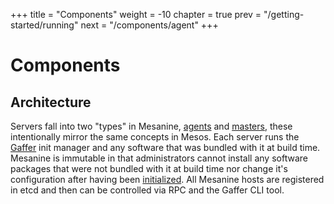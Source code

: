 +++
title = "Components"
weight = -10
chapter = true
prev = "/getting-started/running"
next = "/components/agent"
+++

# Components

## Architecture

Servers fall into two "types" in Mesanine, [agents](/components/agent) and [masters](/components/master), these intentionally mirror the same concepts in Mesos. Each server runs the [Gaffer](/components/gaffer) init manager and any software that was bundled with it at build time. Mesanine is immutable in that administrators cannot install any software packages that were not bundled with it at build time nor change it's configuration after having been [initialized](/components/ignition). All Mesanine hosts are registered in etcd and then can be controlled via RPC and the Gaffer CLI tool.
